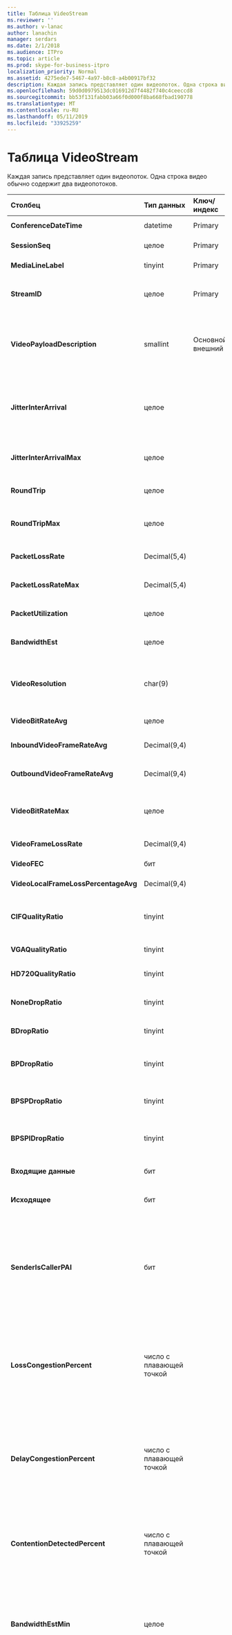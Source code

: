```yaml
---
title: Таблица VideoStream
ms.reviewer: ''
ms.author: v-lanac
author: lanachin
manager: serdars
ms.date: 2/1/2018
ms.audience: ITPro
ms.topic: article
ms.prod: skype-for-business-itpro
localization_priority: Normal
ms.assetid: 4275ede7-5467-4a97-b8c8-a4b00917bf32
description: Каждая запись представляет один видеопоток. Одна строка видео обычно содержит два видеопотоков.
ms.openlocfilehash: 59d0d0979513dc016912d7f4482f740c4ceeccd8
ms.sourcegitcommit: bb53f131fabb03a66f0d000f8ba668fbad190778
ms.translationtype: MT
ms.contentlocale: ru-RU
ms.lasthandoff: 05/11/2019
ms.locfileid: "33925259"
---
```

# <a name="videostream-table"></a>Таблица VideoStream
 
Каждая запись представляет один видеопоток. Одна строка видео обычно содержит два видеопотоков.
  
|**Столбец**|**Тип данных**|**Ключ/индекс**|**Сведения**|
|:-----|:-----|:-----|:-----|
|**ConferenceDateTime** <br/> |datetime  <br/> |Primary  <br/> |Ссылка из [MediaLine table](medialine-0.md).  <br/> |
|**SessionSeq** <br/> |целое  <br/> |Primary  <br/> |R ссылка из [MediaLine table](medialine-0.md).  <br/> |
|**MediaLineLabel** <br/> |tinyint  <br/> |Primary  <br/> |Ссылка из [MediaLine table](medialine-0.md).  <br/> |
|**StreamID** <br/> |целое  <br/> |Primary  <br/> |Уникальный идентификатор в канале передачи мультимедиа.  <br/> |
|**VideoPayloadDescription** <br/> |smallint  <br/> |Основной, внешний  <br/> |Описание полезных данных. В разделе [Таблица PayloadDescription](payloaddescription.md) для получения дополнительных сведений. <br/> |
|**JitterInterArrival** <br/> |целое  <br/> | <br/> |Среднее "дрожание" сети из статистики протокола элемента управления в режиме реального времени (RTCP).  <br/> |
|**JitterInterArrivalMax** <br/> |целое  <br/> | <br/> |Максимальное сетевое Колебание в ходе сеанса видеосвязи.  <br/> |
|**RoundTrip** <br/> |целое  <br/> | <br/> |Время кругового пути из статистики RTCP.  <br/> |
|**RoundTripMax** <br/> |целое  <br/> | <br/> |Максимальное время кругового пути для потока видео.  <br/> |
|**PacketLossRate** <br/> |Decimal(5,4)  <br/> | <br/> |Средняя частота потери пакетов во время вызова.  <br/> |
|**PacketLossRateMax** <br/> |Decimal(5,4)  <br/> | <br/> |Максимальная потеря пакетов во время вызова.  <br/> |
|**PacketUtilization** <br/> |целое  <br/> | <br/> |Количество пакетов для видеопотока (протокол RTP).  <br/> |
|**BandwidthEst** <br/> |целое  <br/> | <br/> |Оценка пропускной способности для видеопотока.  <br/> |
|**VideoResolution** <br/> |char(9)  <br/> | <br/> |Разрешение видео в ширину пикселей, умноженное на пикселов в высоту. Отчеты в виде строки.  <br/> |
|**VideoBitRateAvg** <br/> |целое  <br/> | <br/> |Средняя скорость видеопотока.  <br/> |
|**InboundVideoFrameRateAvg** <br/> |Decimal(9,4)  <br/> | <br/> |Частота полученных видеокадров.  <br/> |
|**OutboundVideoFrameRateAvg** <br/> |Decimal(9,4)  <br/> | <br/> |Частота переданных видеокадров.  <br/> |
|**VideoBitRateMax** <br/> |целое  <br/> | <br/> |Максимальная скорость видеопотока на протяжении сеанса видеосвязи.  <br/> |
|**VideoFrameLossRate** <br/> |Decimal(9,4)  <br/> | <br/> |Процент от общего числа потерянных.  <br/> |
|**VideoFEC** <br/> |бит  <br/> | <br/> |Компонент недоступен.  <br/> |
|**VideoLocalFrameLossPercentageAvg** <br/> |Decimal(9,4)  <br/> ||Процент от общего числа потерянных.  <br/> |
|**CIFQualityRatio** <br/> |tinyint  <br/> ||Процент вызов с разрешением распространенных Interchange Format (CIF).  <br/> |
|**VGAQualityRatio** <br/> |tinyint  <br/> ||Процент вызов с разрешением VGA.  <br/> |
|**HD720QualityRatio** <br/> |tinyint  <br/> ||Процент вызов с разрешением HD720.  <br/> |
|**NoneDropRatio** <br/> |tinyint  <br/> ||Процент времени вызова без пропуска кадров.  <br/> |
|**BDropRatio** <br/> |tinyint  <br/> ||Процент времени вызова с пропуском кадров.  <br/> |
|**BPDropRatio** <br/> |tinyint  <br/> ||Процент времени вызова с Пропуском кадров BP.  <br/> |
|**BPSPDropRatio** <br/> |tinyint  <br/> ||Процент времени вызова с Пропуском кадров bpsp.  <br/> |
|**BPSPIDropRatio** <br/> |tinyint  <br/> ||Процент времени вызова с ПРОПУСКОМ кадров bpspi.  <br/> |
|**Входящие данные** <br/> |бит  <br/> | <br/> |Полученные данные потока на стороне получателя.  <br/> |
|**Исходящее** <br/> |бит  <br/> | <br/> |Полученные данные потока на стороне отправителя.  <br/> |
|**SenderIsCallerPAI** <br/> |бит  <br/> | <br/> |1 означает, что поток идет в направлении от вызывающего абонента вызываемому.  <br/> 0 означает, что поток идет в направлении от вызываемого абонента к вызывающему.  <br/> |
|**LossCongestionPercent** <br/> |число с плавающей точкой  <br/> ||Показывает процент времени, в течение которого вызов находился в состоянии перегрузки.  <br/> Этот столбец появился в Microsoft Lync Server 2013.  <br/> |
|**DelayCongestionPercent** <br/> |число с плавающей точкой  <br/> ||Указывает процент вызовов, во время которого перегрузка была вызвана задержкой поступления сетевых пакетов.  <br/> Этот столбец появился в Microsoft Lync Server 2013.  <br/> |
|**ContentionDetectedPercent** <br/> |число с плавающей точкой  <br/> ||Показывает процент времени, когда за звонок для сетевых ресурсов.  <br/> Этот столбец появился в Microsoft Lync Server 2013.  <br/> |
|**BandwidthEstMin** <br/> |целое  <br/> ||Минимальная величина оценки пропускной способности, измеренной во время вызова.  <br/> Этот столбец появился в Microsoft Lync Server 2013.  <br/> |
|**BandwidthEstMax** <br/> |целое  <br/> ||Максимальная величина оценки пропускной способности, измеренной во время вызова.  <br/> Этот столбец появился в Microsoft Lync Server 2013.  <br/> |
|**BandwidthEstStdDev** <br/> |целое  <br/> ||Стандартное отклонение оценка пропускной способности, измеренной во время вызова.  <br/> Этот столбец появился в Microsoft Lync Server 2013.  <br/> |
|**BandwidthEstAvge** <br/> |целое  <br/> ||Средняя величина оценки пропускной способности, измеренной во время вызова.  <br/> Этот столбец появился в Microsoft Lync Server 2013.  <br/> |
|**LowBandwidthForMultiview** <br/> |число с плавающей точкой  <br/> ||Процентное соотношение вызовов, когда конечной точке определить, что сетевое подключение не поддерживает видео multiview.  <br/> Этот столбец появился в Microsoft Lync Server 2013.  <br/> |
|**RelativeOneWayTotal** <br/> |число с плавающей точкой  <br/> ||Общий объем Односторонняя задержка. Относительное Односторонняя задержка измеряет задержки между клиентом и сервером.  <br/> Этот столбец появился в Microsoft Lync Server 2013.  <br/> |
|**RelativeOneWayAverage** <br/> |число с плавающей точкой  <br/> ||Среднее количество Односторонняя задержка. Относительное Односторонняя задержка измеряет задержки между клиентом и сервером.  <br/> Этот столбец появился в Microsoft Lync Server 2013.  <br/> |
|**RelativeOneWayMax** <br/> |число с плавающей точкой  <br/> ||Максимальный объем Односторонняя задержка. Относительное Односторонняя задержка измеряет задержки между клиентом и сервером.  <br/> Этот столбец появился в Microsoft Lync Server 2013.  <br/> |
|**RelativeOneWayBurstOccurrences** <br/> |целое  <br/> ||Общее односторонней пиковые вхождений. «Непостоянным» передачи — это передачи которых потоки данных в непредсказуемое пиками отличие от постоянной потока. Этот показатель измеряет поток данных между клиентом и сервером.  <br/> Этот столбец появился в Microsoft Lync Server 2013.  <br/> |
|**RelativeOneWayBurstDensity** <br/> |целое  <br/> ||Плотность общее односторонней пакетов. «Непостоянным» передачи — это передачи которых потоки данных в непредсказуемое пиками отличие от постоянной потока. Этот показатель измеряет поток данных между клиентом и сервером.  <br/> Этот столбец появился в Microsoft Lync Server 2013.  <br/> |
|**RelativeOneWayBurstDuration** <br/> |число с плавающей точкой  <br/> ||Продолжительность общее односторонней пакетов. «Непостоянным» передачи — это передачи которых потоки данных в непредсказуемое пиками отличие от постоянной потока. Этот показатель измеряет поток данных между клиентом и сервером.  <br/> Этот столбец появился в Microsoft Lync Server 2013.  <br/> |
|**RelativeOneWayGapOccurrences** <br/> |целое  <br/> ||Общее односторонней разрывы. «Непостоянным» передачи — это передачи которых потоки данных в непредсказуемое пиками отличие от постоянной потока; пустые значения указывают задержки между эти пиками. Этот показатель измеряет поток данных между клиентом и сервером.  <br/> Этот столбец появился в Microsoft Lync Server 2013.  <br/> |
|**RelativeOneWayGapDensity** <br/> |число с плавающей точкой  <br/> ||Плотность разрывов общее односторонней. «Непостоянным» передачи — это передачи которых потоки данных в непредсказуемое пиками отличие от постоянной потока; пустые значения указывают задержки между эти пиками. Этот показатель измеряет поток данных между клиентом и сервером.  <br/> Этот столбец появился в Microsoft Lync Server 2013.  <br/> |
|**RelativeOneWayGapDuration** <br/> |число с плавающей точкой  <br/> ||Продолжительность разрывов общее односторонней. «Непостоянным» передачи — это передачи которых потоки данных в непредсказуемое пиками отличие от постоянной потока; пустые значения указывают задержки между эти пиками. Этот показатель измеряет поток данных между клиентом и сервером.  <br/> Этот столбец появился в Microsoft Lync Server 2013.  <br/> |
|**VideoPacketLossRate** <br/> |Decimal(9,4)  <br/> ||Частота, с которой видео пакеты были удалены.  <br/> Этот столбец появился в Microsoft Lync Server 2013.  <br/> |
|**VideoAllocateBWAvg** <br/> |целое  <br/> ||Среднее количество полоса пропускания, выделенная для видеокомпонентов.  <br/> Этот столбец появился в Microsoft Lync Server 2013.  <br/> |
|**SendCodecTypes** <br/> |smallint  <br/> |Внешний  <br/> |Тип видео кодеки, используемого отправителем. [Таблица codecdescription](codecdescription.md) для получения дополнительных сведений см. <br/> Этот столбец появился в Microsoft Lync Server 2013.  <br/> |
|**SendResolutionWidth** <br/> |целое  <br/> ||Ширина разрешения, используемого отправителем.  <br/> Этот столбец появился в Microsoft Lync Server 2013.  <br/> |
|**SendResolutionHeight** <br/> |целое  <br/> ||Высота разрешения, используемого отправителем.  <br/> Этот столбец появился в Microsoft Lync Server 2013.  <br/> |
|**SendFrameRateAverage** <br/> |число с плавающей точкой  <br/> ||Средняя скорость передачи видеокадров со стороны отправителя.  <br/> Этот столбец появился в Microsoft Lync Server 2013.  <br/> |
|**SendBitRateMaximum** <br/> |целое  <br/> ||Максимальная скорость потока для отправителя.  <br/> Этот столбец появился в Microsoft Lync Server 2013.  <br/> |
|**SendBitRateAverage** <br/> |целое  <br/> ||Средняя скорость потока для отправителя.  <br/> |
|**SendVideoStreamsMax** <br/> |целое  <br/> ||Максимальное число видеопотоков, используемых отправителем.  <br/> Этот столбец появился в Microsoft Lync Server 2013.  <br/> |
|**RecvCodecTypes** <br/> |smallint  <br/> |Внешний  <br/> |Видео коды, используемого получателем. [Таблица codecdescription](codecdescription.md) для получения дополнительных сведений см. <br/> Этот столбец появился в Microsoft Lync Server 2013.  <br/> |
|**RecvResolutionWidth** <br/> |целое  <br/> ||Ширина разрешения, используемого получателем.  <br/> Этот столбец появился в Microsoft Lync Server 2013.  <br/> |
|**RecvResolutionHeight** <br/> |целое  <br/> ||Высота разрешения, используемого получателем.  <br/> Этот столбец появился в Microsoft Lync Server 2013.  <br/> |
|**RecvFrameRateAverage** <br/> |число с плавающей точкой  <br/> ||Средняя скорость передачи видеокадров на стороне получателя.  <br/> Этот столбец появился в Microsoft Lync Server 2013.  <br/> |
|**RecvBitRateMaximum** <br/> |целое  <br/> ||Максимальная скорость потока для получателя.  <br/> Этот столбец появился в Microsoft Lync Server 2013.  <br/> |
|**RecvBitRateAverage** <br/> |целое  <br/> ||Средняя скорость потока для получателя.  <br/> Этот столбец появился в Microsoft Lync Server 2013.  <br/> |
|**RecvVideoStreamsMax** <br/> |целое  <br/> ||Максимальное число видеопотоков для получателя.  <br/> Этот столбец появился в Microsoft Lync Server 2013.  <br/> |
|**RecvVideoStreamsMin** <br/> |целое  <br/> ||Минимальное видеопотоков для получателя.  <br/> Этот столбец появился в Microsoft Lync Server 2013.  <br/> |
|**RecvVideoStreamsMode** <br/> |целое  <br/> ||Видеорежим (например, Галерея или один поток) для получателя.  <br/> Этот столбец появился в Microsoft Lync Server 2013.  <br/> |
|**VideoPostFECPLR** <br/> |число с плавающей точкой  <br/> ||Коэффициент потерь пакетов после применения корректировки ошибок переадресации.  <br/> Этот столбец появился в Microsoft Lync Server 2013.  <br/> |
|**DynamicCapabilityPercent** <br/> |число с плавающей точкой  <br/> ||Процент времени, которое было active флага динамической возможности.  <br/> Этот столбец появился в Microsoft Lync Server 2013.  <br/> |
|**ResolutionMin** <br/> |char(9)  <br/> ||Минимальное разрешение, измеренной во время вызова.  <br/> Этот столбец появился в Microsoft Lync Server 2013.  <br/> |
|**LowBitRateCallPercent** <br/> |число с плавающей точкой  <br/> ||Процентное соотношение вызовов ниже меньшего порога скорости (70 Кбит / с).  <br/> Этот столбец появился в Microsoft Lync Server 2013.  <br/> |
|**LowFrameRateCallPercent** <br/> |число с плавающей точкой  <br/> ||Процентное соотношение вызовов ниже порога скорости передачи низкой кадров (7,5 кадров в секунду, входящие).  <br/> Этот столбец появился в Microsoft Lync Server 2013.  <br/> |
|**LowResolutionCallPercent** <br/> |число с плавающей точкой  <br/> ||Процент вызовов с самым низким разрешением.  <br/> Этот столбец появился в Microsoft Lync Server 2013.  <br/> Этот столбец появился в Microsoft Lync Server 2013.  <br/> |
|**DurationSeconds** <br/> |число с плавающей точкой  <br/> ||Длина вызова в секундах.  <br/> Этот столбец появился в Microsoft Lync Server 2013.  <br/> |
|**IsAggregatedData** <br/> |бит  <br/> ||Указывает, будет ли данные сводятся различных вызовов.  <br/> Этот столбец появился в Microsoft Lync Server 2013.  <br/> |
   

